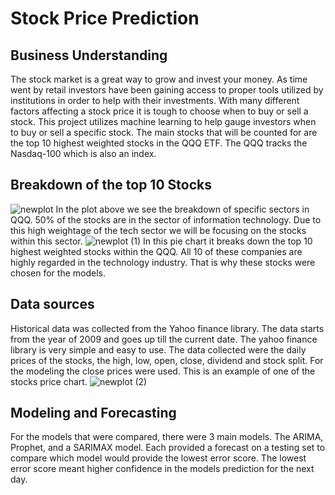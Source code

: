 # Stock Price Prediction

## Business Understanding 

The stock market is a great way to grow and invest your money. As time went by retail investors have been gaining access to proper tools utilized by institutions in order to help with their investments. With many different factors affecting a stock price it is tough to choose when to buy or sell a stock. This project utilizes machine learning to help gauge investors when to buy or sell a specific stock. The main stocks that will be counted for are the top 10 highest weighted stocks in the QQQ ETF. The QQQ tracks the Nasdaq-100 which is also an index.

## Breakdown of the top 10 Stocks
![newplot](https://user-images.githubusercontent.com/52425750/139149498-37716f58-0e51-4a01-ab89-392a9a4bde20.png)
In the plot above we see the breakdown of specific sectors in QQQ. 50% of the stocks are in the sector of information technology. Due to this high weightage of the tech sector we will be focusing on the stocks within this sector.
![newplot (1)](https://user-images.githubusercontent.com/52425750/139149738-dea86252-a0a9-40e4-9f1a-d5ee1ab7819e.png)
In this pie chart it breaks down the top 10 highest weighted stocks within the QQQ. All 10 of these companies are highly regarded in the technology industry. That is why these stocks were chosen for the models.

## Data sources
Historical data was collected from  the Yahoo finance library. The data starts from the year of 2009 and goes up till the current date. The yahoo finance library is very simple and easy to use. The data collected were the daily prices of the stocks, the high, low, open, close, dividend and stock split. For the modeling the close prices were used. This is an example of one of the stocks price chart.
![newplot (2)](https://user-images.githubusercontent.com/52425750/139150397-ba3412ce-4523-4234-af7b-ab651293f42a.png)

## Modeling and Forecasting
For the models that were compared, there were 3 main models. The ARIMA, Prophet, and a SARIMAX model.
Each provided a forecast on a testing set to compare which model would provide the lowest error score. The lowest error score meant higher confidence in the models prediction for the next day.
